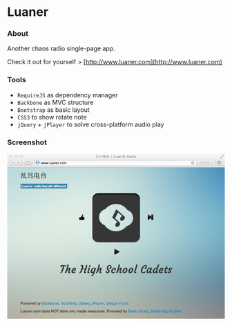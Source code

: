 Luaner
======

### About

Another chaos radio single-page app.

Check it out for yourself > [http://www.luaner.com](http://www.luaner.com)

### Tools 

- `RequireJS` as dependency manager
- `Backbone` as MVC structure
- `Bootstrap` as basic layout
- `CSS3` to show rotate note 
- `jQuery` + `jPlayer` to solve cross-platform audio play

### Screenshot
![Screenshot](screenshot.png)
